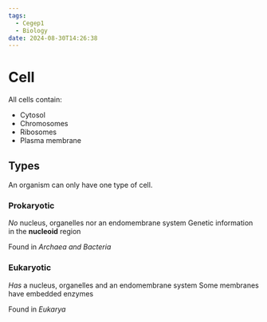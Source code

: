 ```yaml
---
tags:
  - Cegep1
  - Biology
date: 2024-08-30T14:26:38
---
```


# Cell

All cells contain:

- Cytosol
- Chromosomes
- Ribosomes
- Plasma membrane

## Types

An organism can only have one type of cell.

### Prokaryotic

*No* nucleus, organelles nor an endomembrane system
Genetic information in the **nucleoid** region

Found in *Archaea and Bacteria*

### Eukaryotic

*Has* a nucleus, organelles and an endomembrane system
Some membranes have embedded enzymes

Found in *Eukarya*
